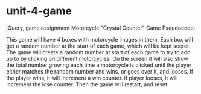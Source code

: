 # unit-4-game
jQuery, game assignment
Motorcycle "Crystal Counter" Game 
Pseudocode:

This game will have 4 boxes with motorcycle images in them.
Each box will get a random number at the start of each game, which will be kept secret.
The game will create a random number at start of each game to try to add up to by clicking on different motorcycles.
On the screen it will also show the total number growing each time a motorcycle is clicked until the player either matches the random number and wins, or goes over it, and looses.
If the player wins, it will increment a win counter. if player looses, it will increment the lose counter.
Then the game will restart, and reset.
